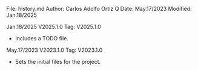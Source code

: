 File:     history.md
Author:   Carlos Adolfo Ortiz Q
Date:     May.17/2023
Modified: Jan.18/2025

Jan.18/2025 V2025.1.0  Tag: V2025.1.0
- Includes a TODO file. 

May.17/2023 V2023.1.0  Tag: V2023.1.0
- Sets the initial files for the project.
